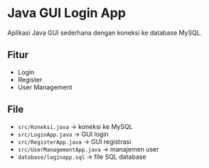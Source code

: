 # Java GUI Login App

Aplikasi Java GUI sederhana dengan koneksi ke database MySQL.

## Fitur
- Login
- Register
- User Management

## File
- `src/Koneksi.java` → koneksi ke MySQL
- `src/LoginApp.java` → GUI login
- `src/RegisterApp.java` → GUI registrasi
- `src/UserManagementApp.java` → manajemen user
- `database/loginapp.sql` → file SQL database
